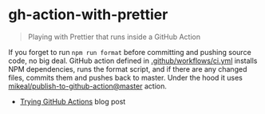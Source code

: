 # gh-action-with-prettier

> Playing with Prettier that runs inside a GitHub Action

If you forget to run `npm run format` before committing and pushing source code, no big deal. GitHub action defined in [.github/workflows/ci.yml](.github/workflows/ci.yml) installs NPM dependencies, runs the format script, and if there are any changed files, commits them and pushes back to master. Under the hood it uses [mikeal/publish-to-github-action@master](https://github.com/mikeal/publish-to-github-action) action.

- [Trying GitHub Actions](https://glebbahmutov.com/blog/trying-github-actions/) blog post
